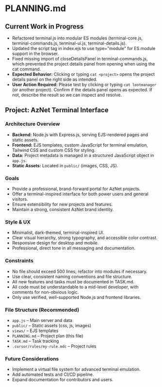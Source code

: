 # PLANNING.md

## Current Work in Progress
- Refactored terminal.js into modular ES modules (terminal-core.js, terminal-commands.js, terminal-ui.js, terminal-details.js).
- Updated the script tag in index.ejs to use type="module" for ES module support in the browser.
- Fixed missing import of closeDetailsPanel in terminal-commands.js, which prevented the project details panel from opening when using the cat command.
- **Expected Behavior:** Clicking or typing `cat <project>` opens the project details panel on the right side as intended.
- **User Action Required:** Please test by clicking or typing `cat lootmanager` (or another project). Confirm if the details panel opens as expected. If not, describe the result so we can inspect and resolve.

## Project: AzNet Terminal Interface

### Architecture Overview
- **Backend:** Node.js with Express.js, serving EJS-rendered pages and static assets.
- **Frontend:** EJS templates, custom JavaScript for terminal emulation, Tailwind CSS and custom CSS for styling.
- **Data:** Project metadata is managed in a structured JavaScript object in `app.js`.
- **Static Assets:** Located in `public/` (images, CSS, JS).

### Goals
- Provide a professional, brand-forward portal for AzNet projects.
- Offer a terminal-inspired interface for both power users and general visitors.
- Ensure extensibility for new projects and features.
- Maintain a strong, consistent AzNet brand identity.

### Style & UX
- Minimalist, dark-themed, terminal-inspired UI.
- Clear visual hierarchy, strong typography, and accessible color contrast.
- Responsive design for desktop and mobile.
- Professional, direct tone in all messaging and documentation.

### Constraints
- No file should exceed 500 lines; refactor into modules if necessary.
- Use clear, consistent naming conventions and file structure.
- All new features and tasks must be documented in TASK.md.
- All code must be understandable to a mid-level developer, with comments for non-obvious logic.
- Only use verified, well-supported Node.js and frontend libraries.

### File Structure (Recommended)
- `app.js` – Main server and data
- `public/` – Static assets (css, js, images)
- `views/` – EJS templates
- `PLANNING.md` – Project plan (this file)
- `TASK.md` – Task tracking
- `.cursor/rules/my-rule.mdc` – Project rules

### Future Considerations
- Implement a virtual file system for advanced terminal emulation.
- Add automated tests and CI/CD pipeline.
- Expand documentation for contributors and users. 
